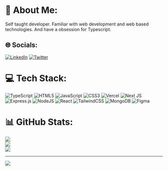 # 💫 About Me:

Self taught developer. Familiar with web development and web based technologies. And have a obsession for Typescript.

## 🌐 Socials:

[![LinkedIn](https://img.shields.io/badge/LinkedIn-%230077B5.svg?logo=linkedin&logoColor=white)](https://linkedin.com/in/alimuhammad-farooq-a132a6253) [![Twitter](https://img.shields.io/badge/Twitter-%231DA1F2.svg?logo=Twitter&logoColor=white)](https://twitter.com/alimuhammadf5)

# 💻 Tech Stack:

![TypeScript](https://img.shields.io/badge/typescript-%23007ACC.svg?style=for-the-badge&logo=typescript&logoColor=white) ![HTML5](https://img.shields.io/badge/html5-%23E34F26.svg?style=for-the-badge&logo=html5&logoColor=white) ![JavaScript](https://img.shields.io/badge/javascript-%23323330.svg?style=for-the-badge&logo=javascript&logoColor=%23F7DF1E) ![CSS3](https://img.shields.io/badge/css3-%231572B6.svg?style=for-the-badge&logo=css3&logoColor=white) ![Vercel](https://img.shields.io/badge/vercel-%23000000.svg?style=for-the-badge&logo=vercel&logoColor=white) ![Next JS](https://img.shields.io/badge/Next-black?style=for-the-badge&logo=next.js&logoColor=white) ![Express.js](https://img.shields.io/badge/express.js-%23404d59.svg?style=for-the-badge&logo=express&logoColor=%2361DAFB) ![NodeJS](https://img.shields.io/badge/node.js-6DA55F?style=for-the-badge&logo=node.js&logoColor=white) ![React](https://img.shields.io/badge/react-%2320232a.svg?style=for-the-badge&logo=react&logoColor=%2361DAFB) ![TailwindCSS](https://img.shields.io/badge/tailwindcss-%2338B2AC.svg?style=for-the-badge&logo=tailwind-css&logoColor=white) ![MongoDB](https://img.shields.io/badge/MongoDB-%234ea94b.svg?style=for-the-badge&logo=mongodb&logoColor=white) ![Figma](https://img.shields.io/badge/figma-%23F24E1E.svg?style=for-the-badge&logo=figma&logoColor=white)

# 📊 GitHub Stats:

![](https://github-readme-stats.vercel.app/api?username=alidotm&theme=dark&hide_border=false&include_all_commits=false&count_private=false)<br/>
![](https://github-readme-streak-stats.herokuapp.com/?user=alidotm&theme=dark&hide_border=false)<br/>
![](https://github-readme-stats.vercel.app/api/top-langs/?username=alidotm&theme=dark&hide_border=false&include_all_commits=false&count_private=false&layout=compact)

---

[![](https://visitcount.itsvg.in/api?id=alidotm&icon=0&color=0)](https://visitcount.itsvg.in)

<!-- Proudly created with GPRM ( https://gprm.itsvg.in ) -->
